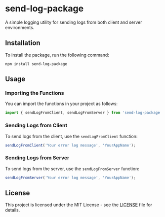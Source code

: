 # send-log-package

A simple logging utility for sending logs from both client and server environments.

## Installation

To install the package, run the following command:

```
npm install send-log-package
```

## Usage

### Importing the Functions

You can import the functions in your project as follows:

```javascript
import { sendLogFromClient, sendLogFromServer } from 'send-log-package';
```

### Sending Logs from Client

To send logs from the client, use the `sendLogFromClient` function:

```javascript
sendLogFromClient('Your error log message', 'YourAppName');
```

### Sending Logs from Server

To send logs from the server, use the `sendLogFromServer` function:

```javascript
sendLogFromServer('Your error log message', 'YourAppName');
```

## License

This project is licensed under the MIT License - see the [LICENSE](LICENSE) file for details.